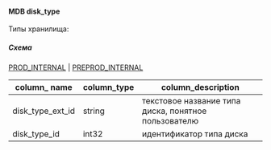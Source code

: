 #### MDB disk_type

Типы хранилища:

##### Схема

[PROD_INTERNAL](https://yt.yandex-team.ru/hahn/navigation?path=//home/cloud-dwh/data/prod_internal/ods/mdb/disk_type)
| [PREPROD_INTERNAL](https://yt.yandex-team.ru/hahn/navigation?path=//home/cloud-dwh/data/preprod_internal/ods/mdb/disk_type)


| column_ name     | column_type | column_description                                   |
|------------------|-------------|------------------------------------------------------|
| disk_type_ext_id | string      | текстовое название типа диска, понятное пользователю |
| disk_type_id     | int32       | идентификатор типа диска                             |


